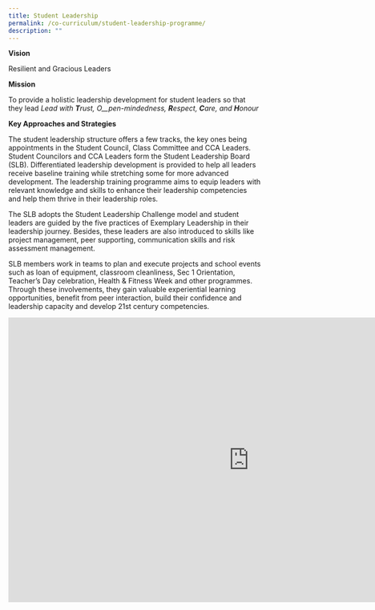 ```yaml
---
title: Student Leadership
permalink: /co-curriculum/student-leadership-programme/
description: ""
---
```

**Vision**

Resilient and Gracious Leaders

**Mission**

To provide a holistic leadership development for student leaders so that they lead&nbsp;_Lead with_&nbsp;**_T_**_rust,_&nbsp;_O__pen-mindedness,_&nbsp;**_R_**_espect,_&nbsp;**_C_**_are, and_&nbsp;**_H_**_onour_

**Key Approaches and Strategies**

The student leadership structure offers a few tracks, the key ones being appointments in the Student Council, Class Committee and CCA Leaders. Student Councilors and CCA Leaders form the Student Leadership Board (SLB). Differentiated leadership development is provided to help all leaders receive baseline training while stretching some for more advanced development. The leadership training programme aims to equip leaders with relevant knowledge and skills to enhance their leadership competencies and help them thrive in their leadership roles.&nbsp;

The SLB adopts the Student Leadership Challenge model and student leaders are guided by the five practices of Exemplary Leadership in their leadership journey. Besides, these leaders are also introduced to skills like project management, peer supporting, communication skills and risk assessment management.&nbsp;

SLB members work in teams to plan and execute projects and school events such as loan of equipment, classroom cleanliness, Sec 1 Orientation, Teacher’s Day celebration, Health &amp; Fitness Week and other programmes. Through these involvements, they gain valuable experiential learning opportunities, benefit from peer interaction, build their confidence and leadership capacity and develop 21st&nbsp;century competencies.
<iframe src="https://docs.google.com/presentation/d/e/2PACX-1vQL7u-wADn8bXWM3m8QJYlAvefZ6d5FbMLUeRzyNvBt89EFPE6r7vNrPkaMQ2RBzP5EmNop8j5HGn-J/embed?start=false&amp;loop=false&amp;delayms=3000" frameborder="0" width="960" height="569" allowfullscreen="true"></iframe>

